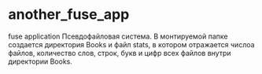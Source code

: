 # another_fuse_app
fuse application
Псевдофайловая система. В монтируемой папке создается директория Books и файл stats, в котором отражается числоа файлов, количество слов, строк, букв и цифр всех файлов внутри директории Books.
